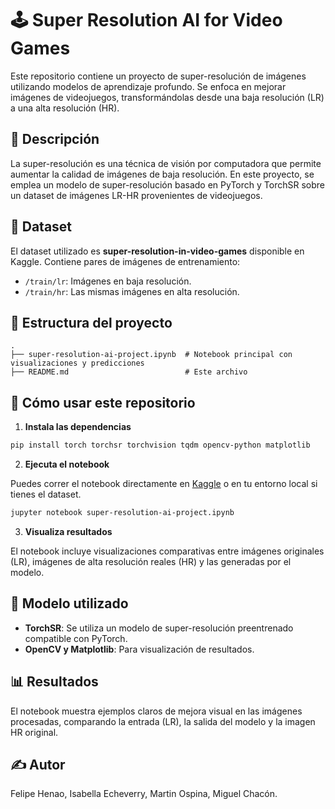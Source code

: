 # 🕹️ Super Resolution AI for Video Games

Este repositorio contiene un proyecto de super-resolución de imágenes utilizando modelos de aprendizaje profundo. Se enfoca en mejorar imágenes de videojuegos, transformándolas desde una baja resolución (LR) a una alta resolución (HR).

## 📌 Descripción

La super-resolución es una técnica de visión por computadora que permite aumentar la calidad de imágenes de baja resolución. En este proyecto, se emplea un modelo de super-resolución basado en PyTorch y TorchSR sobre un dataset de imágenes LR-HR provenientes de videojuegos.

## 🧪 Dataset

El dataset utilizado es **super-resolution-in-video-games** disponible en Kaggle. Contiene pares de imágenes de entrenamiento:

- `/train/lr`: Imágenes en baja resolución.
- `/train/hr`: Las mismas imágenes en alta resolución.

## 📂 Estructura del proyecto

```
.
├── super-resolution-ai-project.ipynb  # Notebook principal con visualizaciones y predicciones
├── README.md                          # Este archivo
```

## 🚀 Cómo usar este repositorio

1. **Instala las dependencias**

```bash
pip install torch torchsr torchvision tqdm opencv-python matplotlib
```

2. **Ejecuta el notebook**

Puedes correr el notebook directamente en [Kaggle](https://www.kaggle.com/) o en tu entorno local si tienes el dataset.

```bash
jupyter notebook super-resolution-ai-project.ipynb
```

3. **Visualiza resultados**

El notebook incluye visualizaciones comparativas entre imágenes originales (LR), imágenes de alta resolución reales (HR) y las generadas por el modelo.

## 🧠 Modelo utilizado

- **TorchSR**: Se utiliza un modelo de super-resolución preentrenado compatible con PyTorch.
- **OpenCV y Matplotlib**: Para visualización de resultados.

## 📊 Resultados

El notebook muestra ejemplos claros de mejora visual en las imágenes procesadas, comparando la entrada (LR), la salida del modelo y la imagen HR original.

## ✍️ Autor

Felipe Henao, Isabella Echeverry, Martin Ospina, Miguel Chacón.
